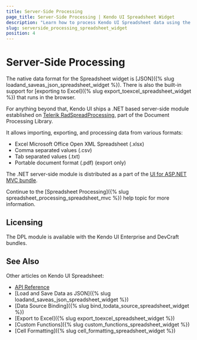 ```yaml
---
title: Server-Side Processing
page_title: Server-Side Processing | Kendo UI Spreadsheet Widget
description: "Learn how to process Kendo UI Spreadsheet data using the Telerik Document Processing library."
slug: serverside_processing_spreadsheet_widget
position: 4
---
```


# Server-Side Processing

The native data format for the Spreadsheet widget is [JSON]({% slug loadand_saveas_json_spreadsheet_widget %}). There is also the built-in support for [exporting to Excel]({% slug export_toexcel_spreadsheet_widget %}) that runs in the browser.

For anything beyond that, Kendo UI ships a .NET based server-side module established on [Telerik RadSpreadProcessing](http://docs.telerik.com/devtools/wpf/controls/radspreadprocessing/overview), part of the Document Processing Library.

It allows importing, exporting, and processing data from various formats:

* Excel Microsoft Office Open XML Spreadsheet (.xlsx)
* Comma separated values (.csv)
* Tab separated values (.txt)
* Portable document format (.pdf) (export only)

The .NET server-side module is distributed as a part of the [UI for ASP.NET MVC bundle](/aspnet-mvc/introduction).

Continue to the [Spreadsheet Processing]({% slug spreadsheet_processing_spreadsheet_mvc %}) help topic for more information.

## Licensing

The DPL module is available with the Kendo UI Enterprise and DevCraft bundles.

## See Also

Other articles on Kendo UI Spreadsheet:

* [API Reference](/api/javascript/ui/spreadsheet)
* [Load and Save Data as JSON]({% slug loadand_saveas_json_spreadsheet_widget %})
* [Data Source Binding]({% slug bind_todata_source_spreadsheet_widget %})
* [Export to Excel]({% slug export_toexcel_spreadsheet_widget %})
* [Custom Functions]({% slug custom_functions_spreadsheet_widget %})
* [Cell Formatting]({% slug cell_formatting_spreadsheet_widget %})
